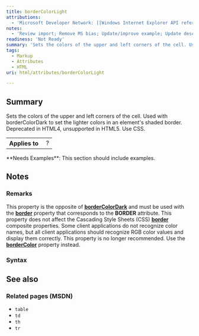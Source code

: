```yaml
---
title: borderColorLight
attributions:
  - 'Microsoft Developer Network: [[Windows Internet Explorer API reference](http://msdn.microsoft.com/en-us/library/ie/hh828809%28v=vs.85%29.aspx) Article]'
notes:
  - 'Review import; Remove MS bias; Update/improve example; Update descriptions; Fix lists & compatibility info'
readiness: 'Not Ready'
summary: 'Sets the colors of the upper and left corners of the cell. Used with borderColorDark to set the lighter colors in an element''s shaded border. Deprecated in HTML4, unsupported in HTML5. Use CSS.'
tags:
  - Markup
  - Attributes
  - HTML
uri: html/attributes/borderColorLight

---
```

## Summary

Sets the colors of the upper and left corners of the cell. Used with borderColorDark to set the lighter colors in an element's shaded border. Deprecated in HTML4, unsupported in HTML5. Use CSS.

<table class="wikitable">
<tr>
<th>
Applies to

</th>
<td>
 ?

</td>
</tr>
</table>
**Needs Examples**: This section should include examples.

## Notes

### Remarks

This property is the opposite of [**borderColorDark**](/html/attributes/borderColorDark) and must be used with the [**border**](/html/attributes/border) property that corresponds to the **BORDER** attribute. This property does not affect the Cascading Style Sheets (CSS) [**border**](/css/properties/border) composite properties. Some client applications do not recognize color names, but all client applications should recognize RGB color values and display them correctly. This property is no longer recommended. Use the [**borderColor**](/css/properties/border-color) property instead.

### Syntax

## See also

### Related pages (MSDN)

-   `table`
-   `td`
-   `th`
-   `tr`
